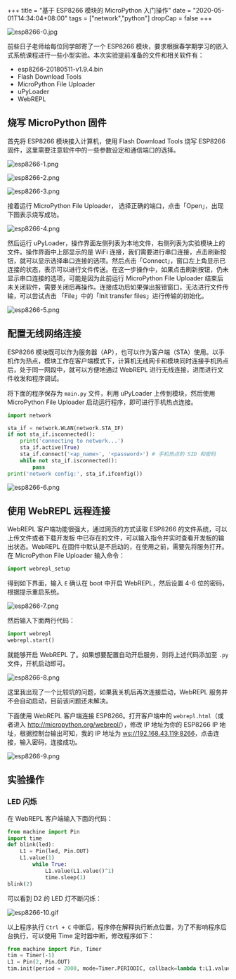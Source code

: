 +++
title = "基于 ESP8266 模块的 MicroPython 入门操作"
date = "2020-05-01T14:34:04+08:00"
tags = ["network","python"]
dropCap = false
+++

![esp8266-0.jpg](/images/esp8266-0.jpg "ESP8266 模块")

前些日子老师给每位同学邮寄了一个 ESP8266 模块，要求根据春学期学习的嵌入式系统课程进行一些小型实验。本次实验提前准备的文件和相关软件有：

+ esp8266-20180511-v1.9.4.bin
+ Flash Download Tools
+ MicroPython File Uploader
+ uPyLoader
+ WebREPL

## 烧写 MicroPython 固件

首先将 ESP8266 模块接入计算机，使用 Flash Download Tools 烧写 ESP8266 固件，这里需要注意软件中的一些参数设定和通信端口的选择。

![esp8266-1.png](/images/esp8266-1.png "选择使用 ESP8266 烧写工具")

![esp8266-2.png](/images/esp8266-2.png "注意参数设定和通信端口的选择")

![esp8266-3.png](/images/esp8266-3.png "烧写完成")

接着运行 MicroPython File Uploader， 选择正确的端口，点击「Open」，出现下图表示烧写成功。

![esp8266-4.png](/images/esp8266-4.png "烧写成功")

然后运行 uPyLoader，操作界面左侧列表为本地文件，右侧列表为实验模块上的文件。操作界面中上部显示的是 WiFi 连接，我们需要进行串口连接，点击刷新按钮，就可以显示选择串口连接的选项。然后点击「Connect」，窗口左上角显示已连接的状态，表示可以进行文件传送。在这一步操作中，如果点击刷新按钮，仍未显示串口连接的选项，可能是因为此前运行 MicroPython File Uploader 结束后未关闭软件，需要关闭后再操作。连接成功后如果弹出报错窗口，无法进行文件传输，可以尝试点击 「File」中的「Init transfer files」进行传输的初始化。

![esp8266-5.png](/images/esp8266-5.png "使用 uPyLoader 连接 ESP8266 模块")

## 配置无线网络连接

ESP8266 模块既可以作为服务器（AP），也可以作为客户端（STA）使用。以手机作为热点，模块工作在客户端模式下，计算机无线网卡和模块同时连接手机热点后，处于同一网段中，就可以方便地通过 WebREPL 进行无线连接，进而进行文件收发和程序调试。

将下面的程序保存为 `main.py` 文件，利用 uPyLoader 上传到模块，然后使用 MicroPython File Uploader 启动运行程序，即可进行手机热点连接。

```python
import network

sta_if = network.WLAN(network.STA_IF)
if not sta_if.isconnected():
    print('connecting to network...')
    sta_if.active(True)
    sta_if.connect('<ap_name>', '<password>') # 手机热点的 SID 和密码
    while not sta_if.isconnected():
        pass
print('network config:', sta_if.ifconfig())
```

![esp8266-6.png](/images/esp8266-6.png "显示网络连接的 IP 地址")

## 使用 WebREPL 远程连接

WebREPL 客户端功能很强大，通过网页的方式读取 ESP8266 的文件系统，可以上传文件或者下载开发板
中已存在的文件，可以输入指令并实时查看开发板的输出状态。WebREPL 在固件中默认是不启动的，在使用之前，需要先将服务打开。在 MicroPython File Uploader 输入命令：

```python
import webrepl_setup
```

得到如下界面，输入 `E` 确认在 boot 中开启 WebREPL，然后设置 4-6 位的密码，根据提示重启系统。

![esp8266-7.png](/images/esp8266-7.png "配置 WebREPL")

然后输入下面两行代码：

```python
import webrepl
webrepl.start()
```
就能够开启 WebREPL 了。如果想要配置自动开启服务，则将上述代码添加至 `.py` 文件，开机启动即可。

![esp8266-8.png](/images/esp8266-8.png "成功开启 WebREPL")

这里我出现了一个比较坑的问题，如果我关机后再次连接启动，WebREPL 服务并不会自动启动，目前该问题还未解决。

下面使用 WebREPL 客户端连接 ESP8266。打开客户端中的 `webrepl.html`（或者进入 <http://micropython.org/webrepl/>），修改 IP 地址为你的 ESP8266 IP 地址，根据控制台输出可知，我的 IP 地址为 <ws://192.168.43.119:8266>，点击连接，输入密码，连接成功。

![esp8266-9.png](/images/esp8266-9.png "登录 WebREPL 客户端")

## 实验操作

### LED 闪烁

在 WebREPL 客户端输入下面的代码：

```python
from machine import Pin
import time
def blink(led):
    L1 = Pin(led, Pin.OUT)
    L1.value(1)
        while True:
            L1.value(L1.value()^1)
            time.sleep(1)
blink(2)
```

可以看到 D2 的 LED 灯不断闪烁：

![esp8266-10.gif](/images/esp8266-10.gif "LED 灯闪烁")

以上程序执行 `Ctrl + C` 中断后，程序停在解释执行断点位置，为了不影响程序后台执行，可以使用 Time 定时器中断，修改程序如下：

```python
from machine import Pin, Timer
tim = Timer(-1)
L1 = Pin(2, Pin.OUT)
tim.init(period = 2000, mode=Timer.PERIODIC, callback=lambda t:L1.value(L1.value()^1))
```